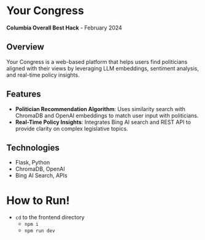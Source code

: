 # Your Congress

**Columbia Overall Best Hack** - February 2024  

## Overview
Your Congress is a web-based platform that helps users find politicians aligned with their views by leveraging LLM embeddings, sentiment analysis, and real-time policy insights.

## Features
- **Politician Recommendation Algorithm**: Uses similarity search with ChromaDB and OpenAI embeddings to match user input with politicians.
- **Real-Time Policy Insights**: Integrates Bing AI search and REST API to provide clarity on complex legislative topics.
  
## Technologies
- Flask, Python
- ChromaDB, OpenAI
- Bing AI Search, APIs

# How to Run!
- `cd` to the frontend directory
  - `npm i`
  - `npm run dev`  
